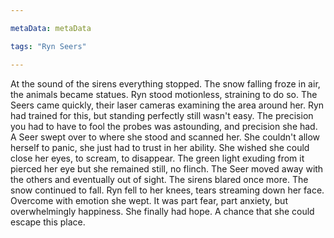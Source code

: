 ```yaml
---

metaData: metaData

tags: "Ryn Seers"

---
```


At the sound of the sirens everything stopped. The snow falling froze in air, the animals became statues. Ryn stood motionless, straining to do so. The Seers came quickly, their laser cameras examining the area around her. Ryn had trained for this, but standing perfectly still wasn't easy. The precision you had to have to fool the probes was astounding, and precision she had. A Seer swept over to where she stood and scanned her. She couldn't allow herself to panic, she just had to trust in her ability. She wished she could close her eyes, to scream, to disappear. The green light exuding from it pierced her eye but she remained still, no flinch. The Seer moved away with the others and eventually out of sight. The sirens blared once more. The snow continued to fall. Ryn fell to her knees, tears streaming down her face. Overcome with emotion she wept. It was part fear, part anxiety, but overwhelmingly happiness. She finally had hope. A chance that she could escape this place.